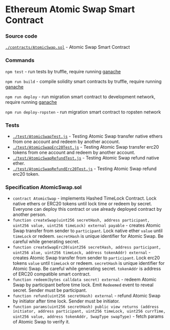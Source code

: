 # Ethereum Atomic Swap Smart Contract

### Source code

[`./contracts/AtomicSwap.sol`](https://github.com/nailkhaf/freeton-atomic-swap/blob/master/eth/contracts/AtomicSwap.sol) - Atomic Swap Smart Contract

### Commands

`npm test` - run tests by truffle, require running [ganache](https://www.trufflesuite.com/ganache)

`npm run build` - compile solidity smart contracts by truffle, require running [ganache](https://www.trufflesuite.com/ganache)

`npm run deploy` - run migration smart contract to development network, require running [ganache](https://www.trufflesuite.com/ganache)

`npm run deploy-ropsten` - run migration smart contract to ropsten network

### Tests

- [`./test/AtomicSwapTest.js`](https://github.com/nailkhaf/freeton-atomic-swap/blob/master/eth/test/AtomicSwapTest.js) - Testing Atomic Swap transfer native ethers from one account and redeem by another account.
- [`./test/AtomicSwapErc20Test.js`](https://github.com/nailkhaf/freeton-atomic-swap/blob/master/eth/test/AtomicSwapErc20Test.js) - Testing Atomic Swap transfer erc20 tokens from one account and redeem by another account.
- [`./test/AtomicSwapRefundTest.js`](https://github.com/nailkhaf/freeton-atomic-swap/blob/master/eth/test/AtomicSwapRefundTest.js) - 
Testing Atomic Swap refund native ether.
- [`./test/AtomicSwapRefundErc20Test.js`](https://github.com/nailkhaf/freeton-atomic-swap/blob/master/eth/test/AtomicSwapRefundErc20Test.js) - 
Testing Atomic Swap refund erc20 token.

### Specification AtomicSwap.sol

- `contract AtomicSwap` - implements Hashed TimeLock Contract. Lock native ethers or ERC20 tokens until lock time or redeem by secret. Everyone can deploy this contract or use already deployed contract by another person.
- `function createSwap(uint256 secretHash, address participant, uint256 value, uint256 timeLock) external payable` - creates Atomic Swap transfer from sender to `participant`. Lock native ether `value` until `timeLock` or redeem. `secretHash` is unique identifier for Atomic Swap. Be careful while generating secret.
- `function createSwapErc20(uint256 secretHash, address participant, uint256 alue, uint256 timeLock, address tokenAddr) external` - creates Atomic Swap transfer from sender to `participant`. Lock erc20 tokens `value` until `timeLock` or redeem. `secretHash` is unique identifier for Atomic Swap. Be careful while generating secret. `tokenAddr` is address of ERC20 compatible smart contract.
- `function redeem(bytes calldata secret) external` - redeem Atomic Swap by participant before time lock. Emit `Redeemed` event to reveal secret. Sender must be participant.
- `function refund(uint256 secretHash) external` - refund Atomic Swap by initiator after time lock. Sender must be initiator.
- `function params(uint256 secretHash) public view returns (address initiator, address participant, uint256 timeLock, uint256 currTime, uint256 value, address tokenAddr, SwapType swapType)` - fetch params of Atomic Swap to verify it.